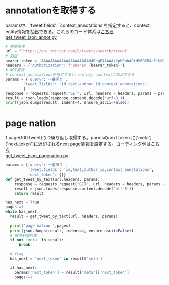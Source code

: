 # annotationを取得する
params中、'tweet.fields': `context_annotations'を指定すると、context, entity情報を抽出できる。これらのコード体系は[こちら](https://developer.twitter.com/en/docs/twitter-api/data-dictionary/object-model/tweet)  
[get_tweet_json_annot.py](get_tweet_json_annot.py)
``` python 
# 検索条件
url = f'https://api.twitter.com/2/tweets/search/recent'
# 認証
bearer_token = 'AAAAAAAAAAAAAAAAAAAAAH4RsgEAAAAAx2phEmbAQtdV6DCRAaItUM7VN7E%3D7YGZbqdfY7zCncPyUy1qjCIqK7yxvHVxjIc13d0JU8ATfzPocP'
headers = {'Authorization': f'Bearer {bearer_token}'}
# API実行
# context_annotationsを指定すると、entity, contextが抽出できる
params = {'query':'一番搾り',                    
        'tweet.fields': 'id,text,author_id,context_annotations',        
        }
response = requests.request("GET", url, headers = headers, params = params)
result = json.loads(response.content.decode('utf-8'))
print(json.dumps(result, indent=4, ensure_ascii=False))
```

# page nation
1 page(100 tweet)づつ繰り返し取得する。parmsのnext token に['meta']['next_token']に返却されるnext page情報を設定する。コーディング例は[こちら](https://is-ai.jp/?p=16)  
[get_tweet_json_pagenation.py](get_tweet_json_pagenation.py)


``` python
params = {'query':'一番搾り',
          'tweet.fields': 'id,text,author_id,context_annotations',        
          'next_token': {}}
def get_tweet_by_text(url,headers, params):
    response = requests.request("GET", url, headers = headers, params = params)
    result = json.loads(response.content.decode('utf-8'))
    return result

has_next = True
pages =1
while has_next:
  result = get_tweet_by_text(url, headers, params)
  
  print('page nation ',pages)
  print(json.dumps(result, indent=4, ensure_ascii=False))
  # 取得制限対策
  if not 'meta' in result:
      break
    
  # flag
  has_next = 'next_token' in result['meta']

  if has_next:
    params['next_token'] = result['meta']['next_token']
    pages+=1
```